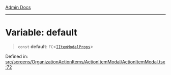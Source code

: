 [Admin Docs](/)

***

# Variable: default

> `const` **default**: `FC`\<[`IItemModalProps`](screens\OrganizationActionItems\ActionItemModal\ActionItemModal\README\interfaces\IItemModalProps.md)\>

Defined in: [src/screens/OrganizationActionItems/ActionItemModal/ActionItemModal.tsx:72](https://github.com/PalisadoesFoundation/talawa-admin/blob/main/src/screens/OrganizationActionItems/ActionItemModal/ActionItemModal.tsx#L72)
